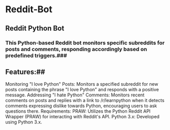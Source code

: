# Reddit-Bot
## Reddit Python Bot ##

### This Python-based Reddit bot monitors specific subreddits for posts and comments, responding accordingly based on predefined triggers.###

## Features:##
Monitoring "I love Python" Posts: Monitors a specified subreddit for new posts containing the phrase "I love Python" and responds with a positive message.
Addressing "I hate Python" Comments: Monitors recent comments on posts and replies with a link to /r/learnpython when it detects comments expressing dislike towards Python, encouraging users to ask questions there.
Requirements:
PRAW: Utilizes the Python Reddit API Wrapper (PRAW) for interacting with Reddit's API.
Python 3.x: Developed using Python 3.x.
